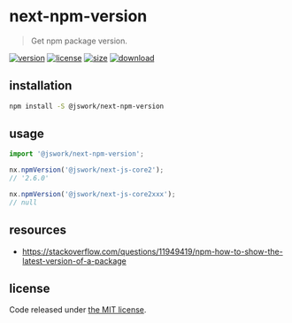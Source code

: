 # next-npm-version
> Get npm package version.

[![version][version-image]][version-url]
[![license][license-image]][license-url]
[![size][size-image]][size-url]
[![download][download-image]][download-url]

## installation
```bash
npm install -S @jswork/next-npm-version
```

## usage
```js
import '@jswork/next-npm-version';

nx.npmVersion('@jswork/next-js-core2');
// '2.6.0'

nx.npmVersion('@jswork/next-js-core2xxx');
// null
```

## resources
- https://stackoverflow.com/questions/11949419/npm-how-to-show-the-latest-version-of-a-package

## license
Code released under [the MIT license](https://github.com/afeiship/next-npm-version/blob/master/LICENSE.txt).

[version-image]: https://img.shields.io/npm/v/@jswork/next-npm-version
[version-url]: https://npmjs.org/package/@jswork/next-npm-version

[license-image]: https://img.shields.io/npm/l/@jswork/next-npm-version
[license-url]: https://github.com/afeiship/next-npm-version/blob/master/LICENSE.txt

[size-image]: https://img.shields.io/bundlephobia/minzip/@jswork/next-npm-version
[size-url]: https://github.com/afeiship/next-npm-version/blob/master/dist/next-npm-version.min.js

[download-image]: https://img.shields.io/npm/dm/@jswork/next-npm-version
[download-url]: https://www.npmjs.com/package/@jswork/next-npm-version
